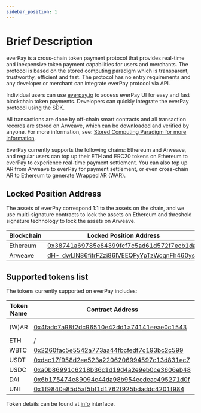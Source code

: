 ```yaml
---
sidebar_position: 1
---
```


# Brief Description

everPay is a cross-chain token payment protocol that provides real-time and inexpensive token payment capabilities for users and merchants. The protocol is based on the stored computing paradigm which is transparent, trustworthy, efficient and fast. The protocol has no entry requirements and any developer or merchant can integrate everPay protocol via API.

Individual users can use [everpay.io](https://everpay.io) to access everPay UI for easy and fast blockchain token payments. Developers can quickly integrate the everPay protocol using the SDK.

All transactions are done by off-chain smart contracts and all transaction records are stored on Arweave, which can be downloaded and verified by anyone. For more information, see: [Stored Computing Paradigm for more information](../refrence/storage-based-computation-paradigm).

EverPay currently supports the following chains: Ethereum and Arweave, and regular users can top up their ETH and ERC20 tokens on Ethereum to everPay to experience real-time payment settlement. You can also top up AR from Arweave to everPay for payment settlement, or even cross-chain AR to Ethereum to generate Wrapped AR (WAR).

## Locked Position Address

The assets of everPay correspond 1:1 to the assets on the chain, and we use multi-signature contracts to lock the assets on Ethereum and threshold signature technology to lock the assets on Arweave.

| Blockchain | Locked Position Address                  |
| -------- | ------------------------------------------ |
| Ethereum | [0x38741a69785e84399fcf7c5ad61d572f7ecb1dab](https://etherscan.io/address/0x38741a69785e84399fcf7c5ad61d572f7ecb1dab) |
| Arweave  | [dH-_dwLlN86fitrFZzi86IVEEQFyYpTzWcqnFh460ys](https://viewblock.io/arweave/address/dH-_dwLlN86fitrFZzi86IVEEQFyYpTzWcqnFh460ys)|

## Supported tokens list

The tokens currently supported on everPay includes:

| Token Name | Contract Address                         | Supported Chains          |
| -------- | ------------------------------------------ | ----------------- |
| (W)AR    | [0x4fadc7a98f2dc96510e42dd1a74141eeae0c1543](https://etherscan.io/address/0x4fadc7a98f2dc96510e42dd1a74141eeae0c1543) | arweave, ethereum |
| ETH      | /                                          | ethereum          |
| WBTC     | [0x2260fac5e5542a773aa44fbcfedf7c193bc2c599](https://etherscan.io/address/0x2260fac5e5542a773aa44fbcfedf7c193bc2c599) | ethereum          |
| USDT     | [0xdac17f958d2ee523a2206206994597c13d831ec7](https://etherscan.io/address/0xdac17f958d2ee523a2206206994597c13d831ec7) | ethereum          |
| USDC     | [0xa0b86991c6218b36c1d19d4a2e9eb0ce3606eb48](https://etherscan.io/address/0xa0b86991c6218b36c1d19d4a2e9eb0ce3606eb48) | ethereum          |
| DAI      | [0x6b175474e89094c44da98b954eedeac495271d0f](https://etherscan.io/address/0x6b175474e89094c44da98b954eedeac495271d0f) | ethereum          |
| UNI      | [0x1f9840a85d5af5bf1d1762f925bdaddc4201f984](https://etherscan.io/address/0x1f9840a85d5af5bf1d1762f925bdaddc4201f984) | ethereum          |

Token details can be found at [info](../../sdk/server-api/basic-api/info) interface.
